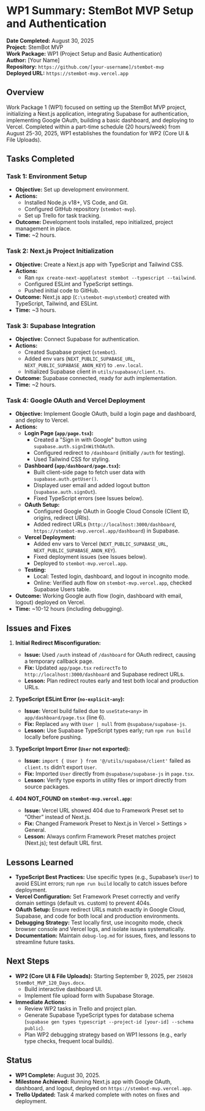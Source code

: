 # WP1 Summary: StemBot MVP Setup and Authentication

**Date Completed:** August 30, 2025  
**Project:** StemBot MVP  
**Work Package:** WP1 (Project Setup and Basic Authentication)  
**Author:** [Your Name]  
**Repository:** `https://github.com/[your-username]/stembot-mvp`  
**Deployed URL:** `https://stembot-mvp.vercel.app`

## Overview
Work Package 1 (WP1) focused on setting up the StemBot MVP project, initializing a Next.js application, integrating Supabase for authentication, implementing Google OAuth, building a basic dashboard, and deploying to Vercel. Completed within a part-time schedule (20 hours/week) from August 25-30, 2025, WP1 establishes the foundation for WP2 (Core UI & File Uploads).

## Tasks Completed
### Task 1: Environment Setup
- **Objective:** Set up development environment.
- **Actions:**
  - Installed Node.js v18+, VS Code, and Git.
  - Configured GitHub repository (`stembot-mvp`).
  - Set up Trello for task tracking.
- **Outcome:** Development tools installed, repo initialized, project management in place.
- **Time:** ~2 hours.

### Task 2: Next.js Project Initialization
- **Objective:** Create a Next.js app with TypeScript and Tailwind CSS.
- **Actions:**
  - Ran `npx create-next-app@latest stembot --typescript --tailwind`.
  - Configured ESLint and TypeScript settings.
  - Pushed initial code to GitHub.
- **Outcome:** Next.js app (`C:\stembot-mvp\stembot`) created with TypeScript, Tailwind, and ESLint.
- **Time:** ~3 hours.

### Task 3: Supabase Integration
- **Objective:** Connect Supabase for authentication.
- **Actions:**
  - Created Supabase project (`stembot`).
  - Added env vars (`NEXT_PUBLIC_SUPABASE_URL`, `NEXT_PUBLIC_SUPABASE_ANON_KEY`) to `.env.local`.
  - Initialized Supabase client in `utils/supabase/client.ts`.
- **Outcome:** Supabase connected, ready for auth implementation.
- **Time:** ~2 hours.

### Task 4: Google OAuth and Vercel Deployment
- **Objective:** Implement Google OAuth, build a login page and dashboard, and deploy to Vercel.
- **Actions:**
  - **Login Page (`app/page.tsx`):**
    - Created a "Sign in with Google" button using `supabase.auth.signInWithOAuth`.
    - Configured redirect to `/dashboard` (initially `/auth` for testing).
    - Used Tailwind CSS for styling.
  - **Dashboard (`app/dashboard/page.tsx`):**
    - Built client-side page to fetch user data with `supabase.auth.getUser()`.
    - Displayed user email and added logout button (`supabase.auth.signOut`).
    - Fixed TypeScript errors (see Issues below).
  - **OAuth Setup:**
    - Configured Google OAuth in Google Cloud Console (Client ID, origins, redirect URIs).
    - Added redirect URLs (`http://localhost:3000/dashboard`, `https://stembot-mvp.vercel.app/dashboard`) in Supabase.
  - **Vercel Deployment:**
    - Added env vars to Vercel (`NEXT_PUBLIC_SUPABASE_URL`, `NEXT_PUBLIC_SUPABASE_ANON_KEY`).
    - Fixed deployment issues (see Issues below).
    - Deployed to `stembot-mvp.vercel.app`.
  - **Testing:**
    - Local: Tested login, dashboard, and logout in incognito mode.
    - Online: Verified auth flow on `stembot-mvp.vercel.app`, checked Supabase Users table.
- **Outcome:** Working Google auth flow (login, dashboard with email, logout) deployed on Vercel.
- **Time:** ~10-12 hours (including debugging).

## Issues and Fixes
1. **Initial Redirect Misconfiguration:**
   - **Issue:** Used `/auth` instead of `/dashboard` for OAuth redirect, causing a temporary callback page.
   - **Fix:** Updated `app/page.tsx` `redirectTo` to `http://localhost:3000/dashboard` and Supabase redirect URLs.
   - **Lesson:** Plan redirect routes early and test both local and production URLs.

2. **TypeScript ESLint Error (`no-explicit-any`):**
   - **Issue:** Vercel build failed due to `useState<any>` in `app/dashboard/page.tsx` (line 6).
   - **Fix:** Replaced `any` with `User | null` from `@supabase/supabase-js`.
   - **Lesson:** Use Supabase TypeScript types early; run `npm run build` locally before pushing.

3. **TypeScript Import Error (`User` not exported):**
   - **Issue:** `import { User } from '@/utils/supabase/client'` failed as `client.ts` didn’t export `User`.
   - **Fix:** Imported `User` directly from `@supabase/supabase-js` in `page.tsx`.
   - **Lesson:** Verify type exports in utility files or import directly from source packages.

4. **404 NOT_FOUND on `stembot-mvp.vercel.app`:**
   - **Issue:** Vercel URL showed 404 due to Framework Preset set to “Other” instead of Next.js.
   - **Fix:** Changed Framework Preset to Next.js in Vercel > Settings > General.
   - **Lesson:** Always confirm Framework Preset matches project (Next.js); test default URL first.

## Lessons Learned
- **TypeScript Best Practices:** Use specific types (e.g., Supabase’s `User`) to avoid ESLint errors; run `npm run build` locally to catch issues before deployment.
- **Vercel Configuration:** Set Framework Preset correctly and verify domain settings (default vs. custom) to prevent 404s.
- **OAuth Setup:** Ensure redirect URLs match exactly in Google Cloud, Supabase, and code for both local and production environments.
- **Debugging Strategy:** Test locally first, use incognito mode, check browser console and Vercel logs, and isolate issues systematically.
- **Documentation:** Maintain `debug-log.md` for issues, fixes, and lessons to streamline future tasks.

## Next Steps
- **WP2 (Core UI & File Uploads):** Starting September 9, 2025, per `250828 StemBot_MVP_120_Days.docx`.
  - Build interactive dashboard UI.
  - Implement file upload form with Supabase Storage.
- **Immediate Actions:**
  - Review WP2 tasks in Trello and project plan.
  - Generate Supabase TypeScript types for database schema (`supabase gen types typescript --project-id [your-id] --schema public`).
  - Plan WP2 debugging strategy based on WP1 lessons (e.g., early type checks, frequent local builds).

## Status
- **WP1 Complete:** August 30, 2025.
- **Milestone Achieved:** Running Next.js app with Google OAuth, dashboard, and logout, deployed on `https://stembot-mvp.vercel.app`.
- **Trello Updated:** Task 4 marked complete with notes on fixes and deployment.